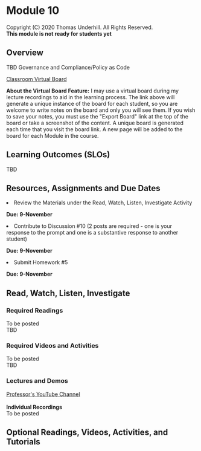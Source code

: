 # Module 10
Copyright (C) 2020 Thomas Underhill.  All Rights Reserved.
<br>
****This module is not ready for students yet****

## Overview
TBD Governance and Compliance/Policy as Code


[Classroom Virtual Board](https://www.thomasu.me/boards/cloudmgmt-fall2020)

****About the Virtual Board Feature:****
I may use a virtual board during my lecture recordings to aid in the learning process.  The link above will generate a unique instance of the board for each student, so you are welcome to write notes on the board and only you will see them.  If you wish to save your notes, you must use the "Export Board" link at the top of the board or take a screenshot of the content.  A unique board is generated each time that you visit the board link.  A new page will be added to the board for each Module in the course.<br>


## Learning Outcomes (SLOs)
TBD
## Resources, Assignments and Due Dates
<li>Review the Materials under the Read, Watch, Listen, Investigate Activity<br>

****Due: 9-November****

<li>Contribute to Discussion #10 (2 posts are required - one is your response to the prompt and one is a substantive response to another student) <br>

****Due: 9-November**** <br>

<li>Submit Homework #5 <br>

****Due: 9-November**** <br>


## Read, Watch, Listen, Investigate
### Required Readings
To be posted<br>
TBD

### Required Videos and Activities
To be posted<br>
TBD
### Lectures and Demos
[Professor's YouTube Channel](https://www.youtube.com/channel/UC3vqKF4jspXh8hxFLpTfsyw?view_as=subscriber)<br><br>
****Individual Recordings****<br>
To be posted

## Optional Readings, Videos, Activities, and Tutorials
